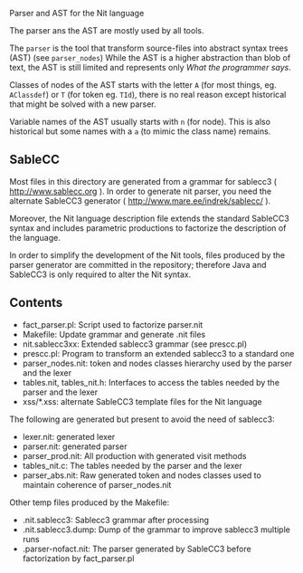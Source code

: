 Parser and AST for the Nit language

The parser ans the AST are mostly used by all tools.

The `parser` is the tool that transform source-files into abstract syntax trees (AST) (see `parser_nodes`)
While the AST is a higher abstraction than blob of text, the AST is still limited and represents only *What the programmer says*.

Classes of nodes of the AST starts with the letter `A` (for most things, eg. `AClassdef`) or `T` (for token eg. `TId`), there is no real reason except historical that might be solved with a new parser.

Variable names of the AST usually starts with `n` (for node). This is also historical but some names with a `a` (to mimic the class name) remains.

## SableCC

Most files in this directory are generated from a grammar for sablecc3 ( http://www.sablecc.org ).
In order to generate nit parser, you need the alternate SableCC3 generator ( http://www.mare.ee/indrek/sablecc/ ).

Moreover, the Nit language description file extends the standard SableCC3 syntax and includes parametric productions to factorize the description of the language.

In order to simplify the development of the Nit tools, files produced by the parser generator are committed in the repository; therefore Java and SableCC3 is only required to alter the Nit syntax.

## Contents

* fact_parser.pl: Script used to factorize parser.nit
* Makefile: Update grammar and generate .nit files
* nit.sablecc3xx: Extended sablecc3 grammar (see prescc.pl)
* prescc.pl: Program to transform an extended sablecc3 to a standard one
* parser_nodes.nit: token and nodes classes hierarchy used by the parser and the lexer
* tables.nit, tables_nit.h: Interfaces to access the tables needed by the parser and the lexer
* xss/*.xss: alternate SableCC3 template files for the Nit language


The following are generated but present to avoid the need of sablecc3:

* lexer.nit: generated lexer
* parser.nit: generated parser
* parser_prod.nit: All production with generated visit methods
* tables_nit.c: The tables needed by the parser and the lexer
* parser_abs.nit: Raw generated token and nodes classes used to maintain coherence of parser_nodes.nit


Other temp files produced by the Makefile:

* .nit.sablecc3: Sablecc3 grammar after processing
* .nit.sablecc3.dump: Dump of the grammar to improve sablecc3 multiple runs
* .parser-nofact.nit: The parser generated by SableCC3 before factorization by fact_parser.pl
